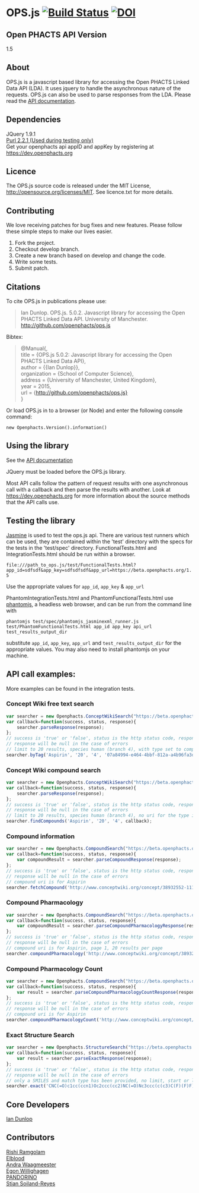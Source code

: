 # OPS.js [![Build Status](https://travis-ci.org/openphacts/ops.js.svg?branch=develop)](https://travis-ci.org/openphacts/ops.js) [![DOI](https://zenodo.org/badge/doi/10.5281/zenodo.21004.svg)](http://dx.doi.org/10.5281/zenodo.21004)

## Open PHACTS API Version

1.5

## About
OPS.js is a javascript based library for accessing the Open PHACTS Linked Data API (LDA). It uses jquery to handle the asynchronous nature of the requests. OPS.js can also be used to parse responses from the LDA.
Please read the [API documentation](http://openphacts.github.io/ops.js "OPS.js API documentation").
 
## Dependencies
JQuery 1.9.1  
[Purl 2.2.1 (Used during testing only)](https://github.com/allmarkedup/jQuery-URL-Parser "Purl URL library")  
Get your openphacts api appID and appKey by registering at https://dev.openphacts.org

## Licence
The OPS.js source code is released under the MIT License, http://opensource.org/licenses/MIT. See licence.txt for more details.

## Contributing  
We love receiving patches for bug fixes and new features. Please follow these simple steps to make our lives easier.  

1. Fork the project.
2. Checkout develop branch.
3. Create a new branch based on develop and change the code.
4. Write some tests.
5. Submit patch.

## Citations  
To cite OPS.js in publications please use:  

>Ian Dunlop. OPS.js. 5.0.2. Javascript library for accessing the Open PHACTS Linked Data API. University of Manchester. http://github.com/openphacts/ops.js

Bibtex:

>@Manual{,  
>title = {OPS.js 5.0.2: Javascript library for accessing the Open PHACTS Linked Data API},  
>author = {{Ian Dunlop}},  
>organization = {School of Computer Science},  
>address = {University of Manchester, United Kingdom},  
>year = 2015,  
>url = {http://github.com/openphacts/ops.js}  
>} 

Or load OPS.js in to a browser (or Node) and enter the following console command:

`new Openphacts.Version().information()`

## Using the library
See the [API documentation](http://openphacts.github.io/ops.js "OPS.js API documentation")  

JQuery must be loaded before the OPS.js library.  

Most API calls follow the pattern of request results with one asynchronous call with a callback and then parse the results with another.
Look at https://dev.openphacts.org for more information about the source methods that the API calls use.

## Testing the library

[Jasmine](http://pivotal.github.io/jasmine/ "Jasmine javascript testing framework") is used to test the ops.js api. There are various test runners which can be used, they
are contained within the 'test' directory with the specs for the tests in the 'test/spec' directory. FunctionalTests.html and IntegrationTests.html should be run within a browser.

`file:///path_to_ops.js/test/FunctionalTests.html?app_id=sdfsdf&app_key=sdfsdfsdf&app_url=https://beta.openphacts.org/1.5`

Use the appropriate values for `app_id`, `app_key` & `app_url`

PhantomIntegrationTests.html and PhantomFunctionalTests.html use [phantomjs](http://phantomjs.org "PhanotmJS headless web browser"), a headless web browser, and
can be run from the command line with  

`phantomjs test/spec/phantomjs_jasminexml_runner.js test/PhantomFunctionalTests.html app_id app_key api_url test_results_output_dir`

substitute `app_id`, `app_key`, `app_url` and `test_results_output_dir` for the appropriate values. You may also need to install phantomjs on your machine.

## API call examples:

More examples can be found in the integration tests.

### Concept Wiki free text search

```javascript
var searcher = new Openphacts.ConceptWikiSearch("https://beta.openphacts.org/1.5", appID, appKey);  
var callback=function(success, status, response){  
    searcher.parseResponse(response);
};  
// success is 'true' or 'false', status is the http status code, response is the raw result which the parser function accepts  
// response will be null in the case of errors  
// limit to 20 results, species human (branch 4), with type set to compounds (uuid 07a800....)  
searcher.byTag('Aspirin', '20', '4', '07a84994-e464-4bbf-812a-a4b96fa3d197', callback);
```
### Concept Wiki compound search

```javascript
var searcher = new Openphacts.ConceptWikiSearch("https://beta.openphacts.org/1.5", appID, appKey);  
var callback=function(success, status, response){  
    searcher.parseResponse(response);
};  
// success is 'true' or 'false', status is the http status code, response is the raw result which the parser function accepts  
// response will be null in the case of errors  
// limit to 20 results, species human (branch 4), no uri for the type is required  
searcher.findCompounds('Aspirin', '20', '4', callback);
```
### Compound information

```javascript
var searcher = new Openphacts.CompoundSearch("https://beta.openphacts.org/1.5", appID, appKey);  
var callback=function(success, status, response){  
    var compoundResult = searcher.parseCompoundResponse(response);  
};  
// success is 'true' or 'false', status is the http status code, response is the raw result which the parser function accepts  
// response will be null in the case of errors  
// compound uri is for Aspirin  
searcher.fetchCompound('http://www.conceptwiki.org/concept/38932552-111f-4a4e-a46a-4ed1d7bdf9d5', null, callback);
```
### Compound Pharmacology

```javascript
var searcher = new Openphacts.CompoundSearch("https://beta.openphacts.org/1.5", appID, appKey);  
var callback=function(success, status, response){  
    var compoundResult = searcher.parseCompoundPharmacologyResponse(response);  
};  
// success is 'true' or 'false', status is the http status code, response is the raw result which the parser function accepts  
// response will be null in the case of errors  
// compound uri is for Aspirin, page 1, 20 results per page  
searcher.compoundPharmacology('http://www.conceptwiki.org/concept/38932552-111f-4a4e-a46a-4ed1d7bdf9d5', null, null, null, null, null, null, null, null, null, null, null, null, null, null, null, null, 1, 20, null, null, callback);
```
### Compound Pharmacology Count

```javascript
var searcher = new Openphacts.CompoundSearch("https://beta.openphacts.org/1.5", appID, appKey);  
var callback=function(success, status, response){  
    var result = searcher.parseCompoundPharmacologyCountResponse(response);  
};  
// success is 'true' or 'false', status is the http status code, response is the raw result which the parser function accepts  
// response will be null in the case of errors  
// compound uri is for Aspirin  
searcher.compoundPharmacologyCount('http://www.conceptwiki.org/concept/38932552-111f-4a4e-a46a-4ed1d7bdf9d5', null, null, null, null, null, null, null, null, null, null, null, null, null, null, null, null, null, callback);
```

### Exact Structure Search

```javascript
var searcher = new Openphacts.StructureSearch("https://beta.openphacts.org/1.5", appID, appKey);  
var callback=function(success, status, response){  
    var result = searcher.parseExactResponse(response);  
};  
// success is 'true' or 'false', status is the http status code, response is the raw result which the parser function accepts  
// response will be null in the case of errors  
// only a SMILES and match type has been provided, no limit, start or length  
searcher.exact('CNC(=O)c1cc(ccn1)Oc2ccc(cc2)NC(=O)Nc3ccc(c(c3)C(F)(F)F)Cl', 0, callback);
```

## Core Developers
[Ian Dunlop](https://github.com/ianwdunlop "Ian Dunlop - original developer")

## Contributors
[Rishi Ramgolam](https://github.com/rishiramgolam "rishiramgolam")  
[Elblood](https://github.com/Elblood "Elblood")  
[Andra Waagmeester](https://github.com/andrawaag "andraawag")  
[Egon Willighagen](https://github.com/egonw "egonw")  
[PANDORINO](https://github.com/PANDORINO "PANDORINO")  
[Stian Soiland-Reyes](https://github.com/stain "stain")
